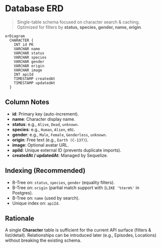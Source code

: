 # Database ERD

> Single-table schema focused on character search & caching.  
> Optimized for filters by **status, species, gender, name, origin**.

```mermaid
erDiagram
  CHARACTER {
    INT id PK
    VARCHAR name
    VARCHAR status
    VARCHAR species
    VARCHAR gender
    VARCHAR origin
    VARCHAR image
    INT apiId
    TIMESTAMP createdAt
    TIMESTAMP updatedAt
  }
```

## Column Notes

- **id**: Primary key (auto-increment).
- **name**: Character display name.
- **status**: e.g., `Alive`, `Dead`, `unknown`.
- **species**: e.g., `Human`, `Alien`, etc.
- **gender**: e.g., `Male`, `Female`, `Genderless`, `unknown`.
- **origin**: Free text (e.g., `Earth (C-137)`).
- **image**: Optional avatar URL.
- **apiId**: Unique external ID (prevents duplicate imports).
- **createdAt / updatedAt**: Managed by Sequelize.

## Indexing (Recommended)

- B-Tree on: `status`, `species`, `gender` (equality filters).
- B-Tree on: `origin` (partial match support with `ILIKE '%term%'` in Postgres).
- B-Tree on: `name` (used by search).
- Unique index on: `apiId`.

## Rationale

A single **Character** table is sufficient for the current API surface (filters & list/detail).
Relationships can be introduced later (e.g., Episodes, Locations) without breaking the existing schema.
